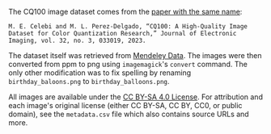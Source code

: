 The CQ100 image dataset comes from the [paper with the same name](https://www.spiedigitallibrary.org/journals/journal-of-electronic-imaging/volume-32/issue-3/033019/cq100--a-high-quality-image-dataset-for-color-quantization/10.1117/1.JEI.32.3.033019.full?SSO=1):
```
M. E. Celebi and M. L. Perez-Delgado, “CQ100: A High-Quality Image Dataset for Color Quantization Research,” Journal of Electronic Imaging, vol. 32, no. 3, 033019, 2023.
```
The dataset itself was retrieved from [Mendeley Data](https://data.mendeley.com/datasets/vw5ys9hfxw/3). The images were then converted from ppm to png using `imagemagick`'s `convert` command. The only other modification was to fix spelling by renaming `birthday_baloons.png` to `birthday_balloons.png`.

All images are available under the [CC BY-SA 4.0 License](https://creativecommons.org/licenses/by-sa/4.0/). For attribution and each image's original license (either CC BY-SA, CC BY, CC0, or public domain), see the `metadata.csv` file which also contains source URLs and more.
